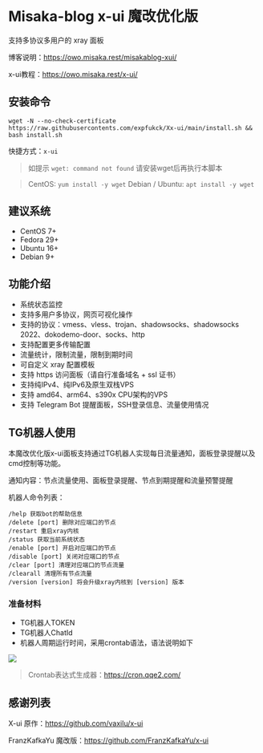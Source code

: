 # Misaka-blog x-ui 魔改优化版

支持多协议多用户的 xray 面板

博客说明：https://owo.misaka.rest/misakablog-xui/

x-ui教程：https://owo.misaka.rest/x-ui/

## 安装命令

```shell
wget -N --no-check-certificate https://raw.githubusercontents.com/expfukck/Xx-ui/main/install.sh && bash install.sh
```

快捷方式：`x-ui`

> 如提示 `wget: command not found` 请安装wget后再执行本脚本

> CentOS: `yum install -y wget` Debian / Ubuntu: `apt install -y wget`

## 建议系统

* CentOS 7+
* Fedora 29+
* Ubuntu 16+
* Debian 9+

## 功能介绍

* 系统状态监控
* 支持多用户多协议，网页可视化操作
* 支持的协议：vmess、vless、trojan、shadowsocks、shadowsocks 2022、dokodemo-door、socks、http
* 支持配置更多传输配置
* 流量统计，限制流量，限制到期时间
* 可自定义 xray 配置模板
* 支持 https 访问面板（请自行准备域名 + ssl 证书）
* 支持纯IPv4、纯IPv6及原生双栈VPS
* 支持 amd64、arm64、s390x CPU架构的VPS
* 支持 Telegram Bot 提醒面板，SSH登录信息、流量使用情况

## TG机器人使用

本魔改优化版x-ui面板支持通过TG机器人实现每日流量通知，面板登录提醒以及cmd控制等功能。

通知内容：节点流量使用、面板登录提醒、节点到期提醒和流量预警提醒

机器人命令列表：

```
/help 获取bot的帮助信息
/delete [port] 删除对应端口的节点
/restart 重启xray内核
/status 获取当前系统状态
/enable [port] 开启对应端口的节点
/disable [port] 关闭对应端口的节点
/clear [port] 清理对应端口的节点流量
/clearall 清理所有节点流量
/version [version] 将会升级xray内核到 [version] 版本
```

### 准备材料

* TG机器人TOKEN
* TG机器人ChatId
* 机器人周期运行时间，采用crontab语法，语法说明如下

![](https://gcore.jsdelivr.net/gh/Misaka-blog/tuchuang@master/20220420235233.png)

> Crontab表达式生成器：https://cron.qqe2.com/

## 感谢列表

X-ui 原作：https://github.com/vaxilu/x-ui

FranzKafkaYu 魔改版：https://github.com/FranzKafkaYu/x-ui
